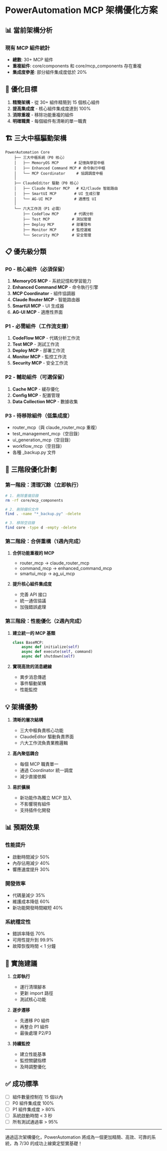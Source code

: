 # PowerAutomation MCP 架構優化方案

## 📊 當前架構分析

### 現有 MCP 組件統計
- **總數**: 30+ MCP 組件
- **重複組件**: core/components 和 core/mcp_components 存在重複
- **集成度參差**: 部分組件集成度低於 20%

## 🎯 優化目標

1. **精簡架構** - 從 30+ 組件精簡到 15 個核心組件
2. **提高集成度** - 核心組件集成度達到 100%
3. **消除重複** - 移除功能重複的組件
4. **明確職責** - 每個組件有清晰的單一職責

## 🏗️ 三大中樞驅動架構

```
PowerAutomation Core
    ├── 三大中樞系統（P0 核心）
    │   ├── MemoryOS MCP       # 記憶與學習中樞
    │   ├── Enhanced Command MCP # 命令執行中樞  
    │   └── MCP Coordinator     # 協調調度中樞
    │
    ├── ClaudeEditor 驅動（P0 核心）
    │   ├── Claude Router MCP   # K2/Claude 智能路由
    │   ├── SmartUI MCP        # UI 生成引擎
    │   └── AG-UI MCP          # 適應性 UI
    │
    └── 六大工作流（P1 必需）
        ├── CodeFlow MCP       # 代碼分析
        ├── Test MCP          # 測試管理
        ├── Deploy MCP        # 部署發布
        ├── Monitor MCP       # 監控運維
        └── Security MCP      # 安全管理
```

## 📋 優先級分類

### P0 - 核心組件（必須保留）
1. **MemoryOS MCP** - 系統記憶和學習能力
2. **Enhanced Command MCP** - 命令執行引擎
3. **MCP Coordinator** - 組件協調器
4. **Claude Router MCP** - 智能路由器
5. **SmartUI MCP** - UI 生成器
6. **AG-UI MCP** - 適應性界面

### P1 - 必需組件（工作流支撐）
1. **CodeFlow MCP** - 代碼分析工作流
2. **Test MCP** - 測試工作流
3. **Deploy MCP** - 部署工作流
4. **Monitor MCP** - 監控工作流
5. **Security MCP** - 安全工作流

### P2 - 輔助組件（可選保留）
1. **Cache MCP** - 緩存優化
2. **Config MCP** - 配置管理
3. **Data Collection MCP** - 數據收集

### P3 - 待移除組件（低集成度）
- router_mcp（與 claude_router_mcp 重複）
- test_management_mcp（空目錄）
- ui_generation_mcp（空目錄）
- workflow_mcp（空目錄）
- 各種 _backup.py 文件

## 🔄 三階段優化計劃

### 第一階段：清理冗餘（立即執行）
```bash
# 1. 刪除重複目錄
rm -rf core/mcp_components

# 2. 刪除備份文件
find . -name "*_backup.py" -delete

# 3. 移除空目錄
find core -type d -empty -delete
```

### 第二階段：合併重構（1週內完成）
1. **合併功能重複的 MCP**
   - router_mcp → claude_router_mcp
   - command_mcp → enhanced_command_mcp
   - smartui_mcp → ag_ui_mcp

2. **提升核心組件集成度**
   - 完善 API 接口
   - 統一通信協議
   - 加強錯誤處理

### 第三階段：性能優化（2週內完成）
1. **建立統一的 MCP 基類**
   ```python
   class BaseMCP:
       async def initialize(self)
       async def execute(self, command)
       async def shutdown(self)
   ```

2. **實現高效的消息總線**
   - 異步消息傳遞
   - 事件驅動架構
   - 性能監控

## 💡 架構優勢

1. **清晰的層次結構**
   - 三大中樞負責核心功能
   - ClaudeEditor 驅動負責界面
   - 六大工作流負責業務邏輯

2. **高內聚低耦合**
   - 每個 MCP 職責單一
   - 通過 Coordinator 統一調度
   - 減少直接依賴

3. **易於擴展**
   - 新功能作為獨立 MCP 加入
   - 不影響現有組件
   - 支持插件化開發

## 📊 預期效果

### 性能提升
- 啟動時間減少 50%
- 內存佔用減少 40%
- 響應速度提升 30%

### 開發效率
- 代碼量減少 35%
- 維護成本降低 60%
- 新功能開發時間縮短 40%

### 系統穩定性
- 錯誤率降低 70%
- 可用性提升到 99.9%
- 故障恢復時間 < 1 分鐘

## 🚀 實施建議

1. **立即執行**
   - 運行清理腳本
   - 更新 import 路徑
   - 測試核心功能

2. **逐步遷移**
   - 先遷移 P0 組件
   - 再整合 P1 組件
   - 最後處理 P2/P3

3. **持續監控**
   - 建立性能基準
   - 監控關鍵指標
   - 及時調整優化

## ✅ 成功標準

- [ ] 組件數量控制在 15 個以內
- [ ] P0 組件集成度 100%
- [ ] P1 組件集成度 > 80%
- [ ] 系統啟動時間 < 3 秒
- [ ] 所有測試通過率 > 95%

---

通過這次架構優化，PowerAutomation 將成為一個更加精簡、高效、可靠的系統，為 7/30 的成功上線奠定堅實基礎！